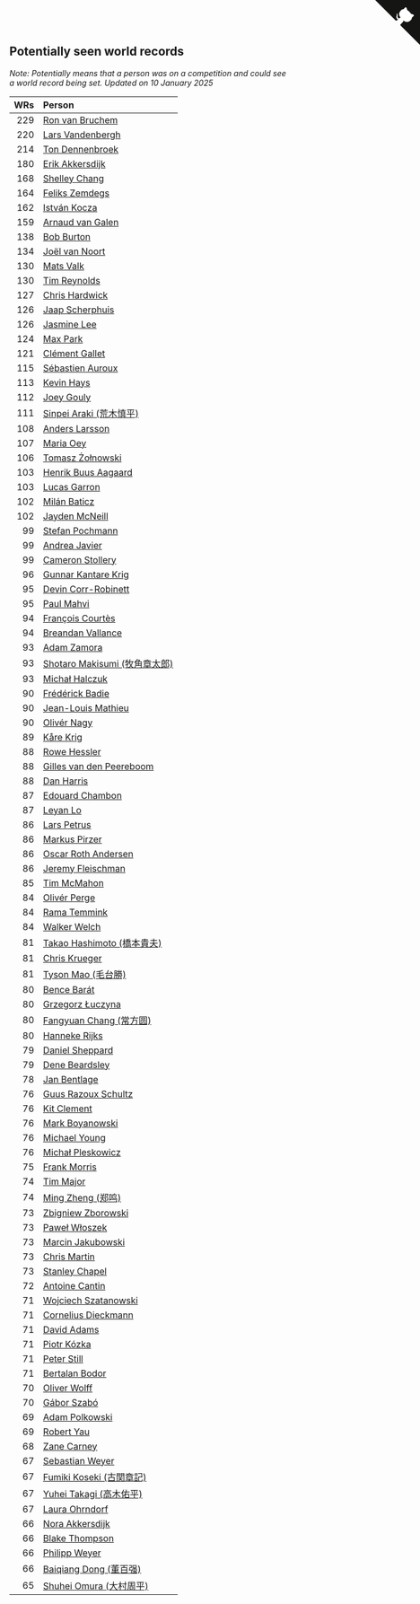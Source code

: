 ## Potentially seen world records

*Note: Potentially means that a person was on a competition and could see a world record being set.*
*Updated on 10 January 2025*

| WRs | Person |
| ---: | :--- |
| 229 | [Ron van Bruchem](https://www.worldcubeassociation.org/persons/2003BRUC01) |
| 220 | [Lars Vandenbergh](https://www.worldcubeassociation.org/persons/2003VAND01) |
| 214 | [Ton Dennenbroek](https://www.worldcubeassociation.org/persons/2003DENN01) |
| 180 | [Erik Akkersdijk](https://www.worldcubeassociation.org/persons/2005AKKE01) |
| 168 | [Shelley Chang](https://www.worldcubeassociation.org/persons/2004CHAN04) |
| 164 | [Feliks Zemdegs](https://www.worldcubeassociation.org/persons/2009ZEMD01) |
| 162 | [István Kocza](https://www.worldcubeassociation.org/persons/2005KOCZ01) |
| 159 | [Arnaud van Galen](https://www.worldcubeassociation.org/persons/2006GALE01) |
| 138 | [Bob Burton](https://www.worldcubeassociation.org/persons/2003BURT01) |
| 134 | [Joël van Noort](https://www.worldcubeassociation.org/persons/2004NOOR01) |
| 130 | [Mats Valk](https://www.worldcubeassociation.org/persons/2007VALK01) |
| 130 | [Tim Reynolds](https://www.worldcubeassociation.org/persons/2005REYN01) |
| 127 | [Chris Hardwick](https://www.worldcubeassociation.org/persons/2003HARD01) |
| 126 | [Jaap Scherphuis](https://www.worldcubeassociation.org/persons/2003SCHE01) |
| 126 | [Jasmine Lee](https://www.worldcubeassociation.org/persons/2003LEEJ01) |
| 124 | [Max Park](https://www.worldcubeassociation.org/persons/2012PARK03) |
| 121 | [Clément Gallet](https://www.worldcubeassociation.org/persons/2004GALL02) |
| 115 | [Sébastien Auroux](https://www.worldcubeassociation.org/persons/2008AURO01) |
| 113 | [Kevin Hays](https://www.worldcubeassociation.org/persons/2009HAYS01) |
| 112 | [Joey Gouly](https://www.worldcubeassociation.org/persons/2007GOUL01) |
| 111 | [Sinpei Araki (荒木慎平)](https://www.worldcubeassociation.org/persons/2006ARAK01) |
| 108 | [Anders Larsson](https://www.worldcubeassociation.org/persons/2003LARS01) |
| 107 | [Maria Oey](https://www.worldcubeassociation.org/persons/2007OEYM01) |
| 106 | [Tomasz Żołnowski](https://www.worldcubeassociation.org/persons/2005ZOLN01) |
| 103 | [Henrik Buus Aagaard](https://www.worldcubeassociation.org/persons/2006BUUS01) |
| 103 | [Lucas Garron](https://www.worldcubeassociation.org/persons/2006GARR01) |
| 102 | [Milán Baticz](https://www.worldcubeassociation.org/persons/2005BATI01) |
| 102 | [Jayden McNeill](https://www.worldcubeassociation.org/persons/2012MCNE01) |
| 99 | [Stefan Pochmann](https://www.worldcubeassociation.org/persons/2003POCH01) |
| 99 | [Andrea Javier](https://www.worldcubeassociation.org/persons/2010JAVI01) |
| 99 | [Cameron Stollery](https://www.worldcubeassociation.org/persons/2010STOL01) |
| 96 | [Gunnar Kantare Krig](https://www.worldcubeassociation.org/persons/2004KRIG01) |
| 95 | [Devin Corr-Robinett](https://www.worldcubeassociation.org/persons/2006CORR01) |
| 95 | [Paul Mahvi](https://www.worldcubeassociation.org/persons/2012MAHV01) |
| 94 | [François Courtès](https://www.worldcubeassociation.org/persons/2008COUR01) |
| 94 | [Breandan Vallance](https://www.worldcubeassociation.org/persons/2007VALL01) |
| 93 | [Adam Zamora](https://www.worldcubeassociation.org/persons/2004ZAMO01) |
| 93 | [Shotaro Makisumi (牧角章太郎)](https://www.worldcubeassociation.org/persons/2003MAKI01) |
| 93 | [Michał Halczuk](https://www.worldcubeassociation.org/persons/2006HALC01) |
| 90 | [Frédérick Badie](https://www.worldcubeassociation.org/persons/2003BADI01) |
| 90 | [Jean-Louis Mathieu](https://www.worldcubeassociation.org/persons/2006MATH01) |
| 90 | [Olivér Nagy](https://www.worldcubeassociation.org/persons/2004NAGY01) |
| 89 | [Kåre Krig](https://www.worldcubeassociation.org/persons/2004KRIG02) |
| 88 | [Rowe Hessler](https://www.worldcubeassociation.org/persons/2007HESS01) |
| 88 | [Gilles van den Peereboom](https://www.worldcubeassociation.org/persons/2005PEER01) |
| 88 | [Dan Harris](https://www.worldcubeassociation.org/persons/2003HARR01) |
| 87 | [Edouard Chambon](https://www.worldcubeassociation.org/persons/2004CHAM01) |
| 87 | [Leyan Lo](https://www.worldcubeassociation.org/persons/2004LOLE01) |
| 86 | [Lars Petrus](https://www.worldcubeassociation.org/persons/1982PETR01) |
| 86 | [Markus Pirzer](https://www.worldcubeassociation.org/persons/2006PIRZ01) |
| 86 | [Oscar Roth Andersen](https://www.worldcubeassociation.org/persons/2008ANDE02) |
| 86 | [Jeremy Fleischman](https://www.worldcubeassociation.org/persons/2005FLEI01) |
| 85 | [Tim McMahon](https://www.worldcubeassociation.org/persons/2009MCMA01) |
| 84 | [Olivér Perge](https://www.worldcubeassociation.org/persons/2007PERG01) |
| 84 | [Rama Temmink](https://www.worldcubeassociation.org/persons/2006TEMM01) |
| 84 | [Walker Welch](https://www.worldcubeassociation.org/persons/2011WELC01) |
| 81 | [Takao Hashimoto (橋本貴夫)](https://www.worldcubeassociation.org/persons/2007HASH01) |
| 81 | [Chris Krueger](https://www.worldcubeassociation.org/persons/2006KRUE01) |
| 81 | [Tyson Mao (毛台勝)](https://www.worldcubeassociation.org/persons/2004MAOT02) |
| 80 | [Bence Barát](https://www.worldcubeassociation.org/persons/2008BARA01) |
| 80 | [Grzegorz Łuczyna](https://www.worldcubeassociation.org/persons/2005LUCZ01) |
| 80 | [Fangyuan Chang (常方圆)](https://www.worldcubeassociation.org/persons/2009CHAN04) |
| 80 | [Hanneke Rijks](https://www.worldcubeassociation.org/persons/2008RIJK01) |
| 79 | [Daniel Sheppard](https://www.worldcubeassociation.org/persons/2009SHEP01) |
| 79 | [Dene Beardsley](https://www.worldcubeassociation.org/persons/2009BEAR01) |
| 78 | [Jan Bentlage](https://www.worldcubeassociation.org/persons/2010BENT01) |
| 76 | [Guus Razoux Schultz](https://www.worldcubeassociation.org/persons/1982RAZO01) |
| 76 | [Kit Clement](https://www.worldcubeassociation.org/persons/2008CLEM01) |
| 76 | [Mark Boyanowski](https://www.worldcubeassociation.org/persons/2014BOYA01) |
| 76 | [Michael Young](https://www.worldcubeassociation.org/persons/2008YOUN02) |
| 76 | [Michał Pleskowicz](https://www.worldcubeassociation.org/persons/2009PLES01) |
| 75 | [Frank Morris](https://www.worldcubeassociation.org/persons/2003MORR01) |
| 74 | [Tim Major](https://www.worldcubeassociation.org/persons/2010MAJO01) |
| 74 | [Ming Zheng (郑鸣)](https://www.worldcubeassociation.org/persons/2009ZHEN11) |
| 73 | [Zbigniew Zborowski](https://www.worldcubeassociation.org/persons/2003ZBOR02) |
| 73 | [Paweł Włoszek](https://www.worldcubeassociation.org/persons/2006WLOS01) |
| 73 | [Marcin Jakubowski](https://www.worldcubeassociation.org/persons/2007JAKU01) |
| 73 | [Chris Martin](https://www.worldcubeassociation.org/persons/2013MART03) |
| 73 | [Stanley Chapel](https://www.worldcubeassociation.org/persons/2016CHAP04) |
| 72 | [Antoine Cantin](https://www.worldcubeassociation.org/persons/2010CANT02) |
| 71 | [Wojciech Szatanowski](https://www.worldcubeassociation.org/persons/2011SZAT01) |
| 71 | [Cornelius Dieckmann](https://www.worldcubeassociation.org/persons/2009DIEC01) |
| 71 | [David Adams](https://www.worldcubeassociation.org/persons/2009ADAM01) |
| 71 | [Piotr Kózka](https://www.worldcubeassociation.org/persons/2005KOZK01) |
| 71 | [Peter Still](https://www.worldcubeassociation.org/persons/2005STIL01) |
| 71 | [Bertalan Bodor](https://www.worldcubeassociation.org/persons/2007BODO01) |
| 70 | [Oliver Wolff](https://www.worldcubeassociation.org/persons/2004WOLF01) |
| 70 | [Gábor Szabó](https://www.worldcubeassociation.org/persons/2005SZAB02) |
| 69 | [Adam Polkowski](https://www.worldcubeassociation.org/persons/2007POLK01) |
| 69 | [Robert Yau](https://www.worldcubeassociation.org/persons/2009YAUR01) |
| 68 | [Zane Carney](https://www.worldcubeassociation.org/persons/2010CARN01) |
| 67 | [Sebastian Weyer](https://www.worldcubeassociation.org/persons/2010WEYE02) |
| 67 | [Fumiki Koseki (古関章記)](https://www.worldcubeassociation.org/persons/2005KOSE01) |
| 67 | [Yuhei Takagi (高木佑平)](https://www.worldcubeassociation.org/persons/2008TAKA01) |
| 67 | [Laura Ohrndorf](https://www.worldcubeassociation.org/persons/2009OHRN01) |
| 66 | [Nora Akkersdijk](https://www.worldcubeassociation.org/persons/2009CHRI03) |
| 66 | [Blake Thompson](https://www.worldcubeassociation.org/persons/2010THOM03) |
| 66 | [Philipp Weyer](https://www.worldcubeassociation.org/persons/2010WEYE01) |
| 66 | [Baiqiang Dong (董百强)](https://www.worldcubeassociation.org/persons/2008DONG06) |
| 65 | [Shuhei Omura (大村周平)](https://www.worldcubeassociation.org/persons/2007OMUR01) |


<a href="https://github.com/jonatanklosko/wca_statistics" class="github-corner" aria-label="View source on Github"><svg width="80" height="80" viewBox="0 0 250 250" style="fill:#151513; color:#fff; position: absolute; top: 0; border: 0; right: 0;" aria-hidden="true"><path d="M0,0 L115,115 L130,115 L142,142 L250,250 L250,0 Z"></path><path d="M128.3,109.0 C113.8,99.7 119.0,89.6 119.0,89.6 C122.0,82.7 120.5,78.6 120.5,78.6 C119.2,72.0 123.4,76.3 123.4,76.3 C127.3,80.9 125.5,87.3 125.5,87.3 C122.9,97.6 130.6,101.9 134.4,103.2" fill="currentColor" style="transform-origin: 130px 106px;" class="octo-arm"></path><path d="M115.0,115.0 C114.9,115.1 118.7,116.5 119.8,115.4 L133.7,101.6 C136.9,99.2 139.9,98.4 142.2,98.6 C133.8,88.0 127.5,74.4 143.8,58.0 C148.5,53.4 154.0,51.2 159.7,51.0 C160.3,49.4 163.2,43.6 171.4,40.1 C171.4,40.1 176.1,42.5 178.8,56.2 C183.1,58.6 187.2,61.8 190.9,65.4 C194.5,69.0 197.7,73.2 200.1,77.6 C213.8,80.2 216.3,84.9 216.3,84.9 C212.7,93.1 206.9,96.0 205.4,96.6 C205.1,102.4 203.0,107.8 198.3,112.5 C181.9,128.9 168.3,122.5 157.7,114.1 C157.9,116.9 156.7,120.9 152.7,124.9 L141.0,136.5 C139.8,137.7 141.6,141.9 141.8,141.8 Z" fill="currentColor" class="octo-body"></path></svg></a><style>.github-corner:hover .octo-arm{animation:octocat-wave 560ms ease-in-out}@keyframes octocat-wave{0%,100%{transform:rotate(0)}20%,60%{transform:rotate(-25deg)}40%,80%{transform:rotate(10deg)}}@media (max-width:500px){.github-corner:hover .octo-arm{animation:none}.github-corner .octo-arm{animation:octocat-wave 560ms ease-in-out}}</style>
